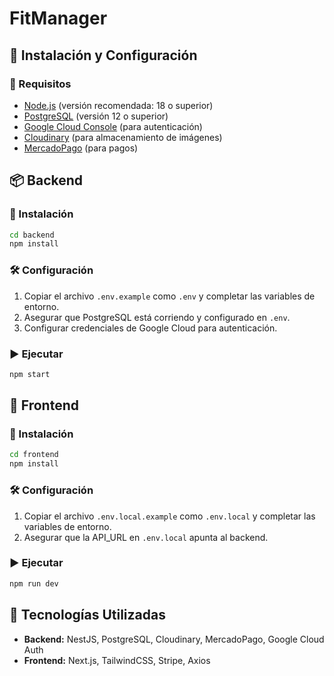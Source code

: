 # FitManager 

## 🚀 Instalación y Configuración

### 🔧 Requisitos
- [Node.js](https://nodejs.org/) (versión recomendada: 18 o superior)
- [PostgreSQL](https://www.postgresql.org/) (versión 12 o superior)
- [Google Cloud Console](https://console.cloud.google.com/) (para autenticación)
- [Cloudinary](https://cloudinary.com/) (para almacenamiento de imágenes)
- [MercadoPago](https://www.mercadopago.com/) (para pagos)

## 📦 Backend

### 🔹 Instalación
```bash
cd backend
npm install
```

### 🛠 Configuración
1. Copiar el archivo `.env.example` como `.env` y completar las variables de entorno.
2. Asegurar que PostgreSQL está corriendo y configurado en `.env`.
3. Configurar credenciales de Google Cloud para autenticación.

### ▶️ Ejecutar
```bash
npm start
```

## 🎨 Frontend

### 🔹 Instalación
```bash
cd frontend
npm install
```

### 🛠 Configuración
1. Copiar el archivo `.env.local.example` como `.env.local` y completar las variables de entorno.
2. Asegurar que la API_URL en `.env.local` apunta al backend.

### ▶️ Ejecutar
```bash
npm run dev
```

## 🔗 Tecnologías Utilizadas
- **Backend:** NestJS, PostgreSQL, Cloudinary, MercadoPago, Google Cloud Auth
- **Frontend:** Next.js, TailwindCSS, Stripe, Axios



